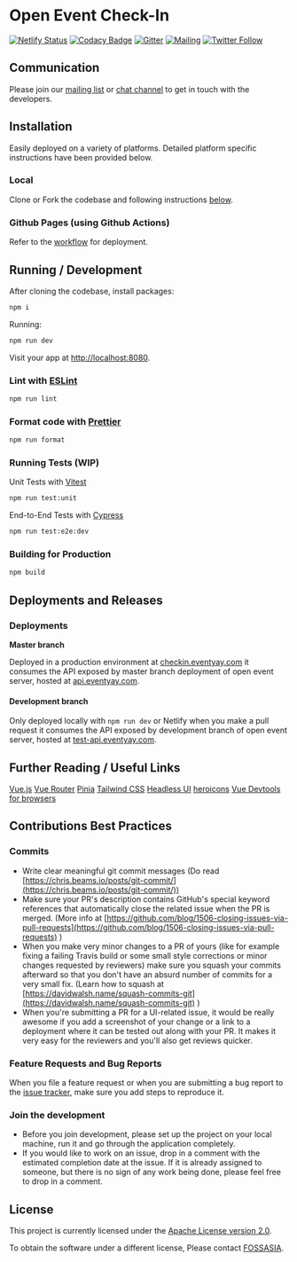 # Open Event Check-In

[![Netlify Status](https://api.netlify.com/api/v1/badges/7456234f-3254-4395-8cd8-67979322e555/deploy-status)](https://app.netlify.com/sites/open-event-checkin/deploys)
[![Codacy Badge](https://app.codacy.com/project/badge/Grade/3583a71b83d94d388e1d8dd087f2b861)](https://app.codacy.com/gh/fossasia/open-event-checkin/dashboard?utm_source=gh&utm_medium=referral&utm_content=&utm_campaign=Badge_grade)
[![Gitter](https://img.shields.io/badge/chat-on%20gitter-ff006f.svg?style=flat-square)](https://gitter.im/fossasia/open-event-frontend)
[![Mailing](https://img.shields.io/badge/Mailing-List-red.svg)](https://groups.google.com/forum/#!forum/open-event)
[![Twitter Follow](https://img.shields.io/twitter/follow/eventyay.svg?style=social&label=Follow&maxAge=2592000?style=flat-square)](https://twitter.com/eventyay)

## Communication
Please join our [mailing list](https://groups.google.com/forum/#!forum/open-event) or [chat channel](https://gitter.im/fossasia/open-event-frontend) to get in touch with the developers.

## Installation
Easily deployed on a variety of platforms. Detailed platform specific instructions have been provided below.

### Local
Clone or Fork the codebase and following instructions [below](#running--development).

### Github Pages (using Github Actions)
Refer to the [workflow](https://github.com/fossasia/open-event-checkin/tree/development/.github/workflows) for deployment.

## Running / Development

After cloning the codebase, install packages:
```sh
npm i
```

Running:

```sh
npm run dev
```
Visit your app at [http://localhost:8080](http://localhost:8080).

### Lint with [ESLint](https://eslint.org/)

```sh
npm run lint
```

### Format code with [Prettier](https://prettier.io/)

```sh
npm run format
```

### Running Tests (WIP)

Unit Tests with [Vitest](https://vitest.dev/)
```sh
npm run test:unit
```

End-to-End Tests with [Cypress](https://www.cypress.io/)
```sh
npm run test:e2e:dev
```

### Building for Production

```sh
npm build
```

## Deployments and Releases

### Deployments

**Master branch**

Deployed in a production environment at [checkin.eventyay.com](https://checkin.eventyay.com) it consumes the API exposed by master branch deployment of open event server, hosted at [api.eventyay.com](https://api.eventyay.com).

#### Development branch

Only deployed locally with `npm run dev` or Netlify when you make a pull request it consumes the API exposed by development branch of open event server, hosted at [test-api.eventyay.com](https://test-api.eventyay.com).

## Further Reading / Useful Links
[Vue.js](https://vuejs.org/)
[Vue Router](https://router.vuejs.org/)
[Pinia](https://pinia.vuejs.org/)
[Tailwind CSS](https://tailwindcss.com/)
[Headless UI](https://headlessui.com/)
[heroicons](https://heroicons.com/)
[Vue Devtools for browsers](https://devtools.vuejs.org/guide/installation.html)


## Contributions Best Practices

### Commits

- Write clear meaningful git commit messages (Do read [https://chris.beams.io/posts/git-commit/](https://chris.beams.io/posts/git-commit/))
- Make sure your PR's description contains GitHub's special keyword references that automatically close the related issue when the PR is merged. (More info at [https://github.com/blog/1506-closing-issues-via-pull-requests](https://github.com/blog/1506-closing-issues-via-pull-requests) )
- When you make very minor changes to a PR of yours (like for example fixing a failing Travis build or some small style corrections or minor changes requested by reviewers) make sure you squash your commits afterward so that you don't have an absurd number of commits for a very small fix. (Learn how to squash at [https://davidwalsh.name/squash-commits-git](https://davidwalsh.name/squash-commits-git) )
- When you're submitting a PR for a UI-related issue, it would be really awesome if you add a screenshot of your change or a link to a deployment where it can be tested out along with your PR. It makes it very easy for the reviewers and you'll also get reviews quicker.

### Feature Requests and Bug Reports

When you file a feature request or when you are submitting a bug report to the [issue tracker](https://github.com/fossasia/open-event-checkin/issues), make sure you add steps to reproduce it.

### Join the development

- Before you join development, please set up the project on your local machine, run it and go through the application completely.
- If you would like to work on an issue, drop in a comment with the estimated completion date at the issue. If it is already assigned to someone, but there is no sign of any work being done, please feel free to drop in a comment.

## License

This project is currently licensed under the [Apache License version 2.0](LICENSE).

To obtain the software under a different license, Please contact [FOSSASIA](https://blog.fossasia.org/contact/).
